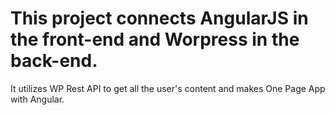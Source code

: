 #  This project connects AngularJS in the front-end and Worpress in the back-end.

It utilizes WP Rest API to get all the user's content and makes One Page App with Angular.